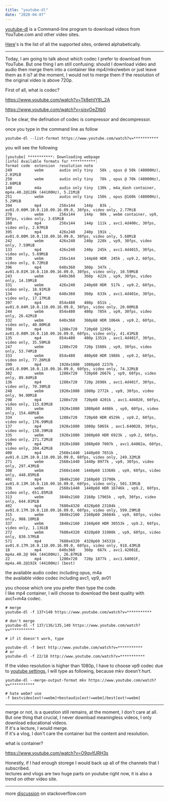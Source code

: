 ```yaml
---
title: "youtube-dl"
date: "2020-04-07"
---
```


[youtube-dl](https://github.com/ytdl-org/youtube-dl) is a Command-line program to download videos from YouTube.com and other video sites.

[Here](https://ytdl-org.github.io/youtube-dl/supportedsites.html)'s is the list of all the supported sites, ordered alphabetically.

* * *

Today, I am going to talk about which codec I prefer to download from YouTube. But one thing I am still confusing: should I download video and audio then merge them into a container like mp4/mkv/webm or just leave them as it is? at the moment, I would not to merge them if the resolution of the original video is above 720p.

First of all, what is codec?

https://www.youtube.com/watch?v=Tk8ehIY8\_2A

https://www.youtube.com/watch?v=sisvOeZItb0

To be clear, the defination of codec is compressor and decompressor.

once you type in the command line as follow

```
youtube-dl --list-format https://www.youtube.com/watch?v=***********
```

you will see the following

```
[youtube] ***********: Downloading webpage
[info] Available formats for ***********:
format code  extension  resolution note
249          webm       audio only tiny   58k , opus @ 50k (48000Hz), 2.01MiB
250          webm       audio only tiny   78k , opus @ 70k (48000Hz), 2.68MiB
140          m4a        audio only tiny  130k , m4a_dash container, mp4a.40.2@128k (44100Hz), 5.21MiB
251          webm       audio only tiny  150k , opus @160k (48000Hz), 5.29MiB
394          mp4        256x144    144p   83k , av01.0.00M.10.0.110.09.16.09.0, 30fps, video only, 2.77MiB
278          webm       256x144    144p   98k , webm container, vp9, 30fps, video only, 3.65MiB
160          mp4        256x144    144p  111k , avc1.4d400c, 30fps, video only, 2.67MiB
395          mp4        426x240    240p  191k , av01.0.00M.10.0.110.09.16.09.0, 30fps, video only, 5.68MiB
242          webm       426x240    240p  228k , vp9, 30fps, video only, 7.59MiB
133          mp4        426x240    240p  245k , avc1.4d4015, 30fps, video only, 5.69MiB
330          webm       256x144    144p60 HDR  245k , vp9.2, 60fps, video only, 8.72MiB
396          mp4        640x360    360p  347k , av01.0.01M.10.0.110.09.16.09.0, 30fps, video only, 10.59MiB
243          webm       640x360    360p  422k , vp9, 30fps, video only, 14.19MiB
331          webm       426x240    240p60 HDR  517k , vp9.2, 60fps, video only, 18.91MiB
134          mp4        640x360    360p  633k , avc1.4d401e, 30fps, video only, 17.17MiB
397          mp4        854x480    480p  651k , av01.0.04M.10.0.110.09.16.09.0, 30fps, video only, 20.00MiB
244          webm       854x480    480p  785k , vp9, 30fps, video only, 26.42MiB
332          webm       640x360    360p60 HDR 1064k , vp9.2, 60fps, video only, 40.80MiB
398          mp4        1280x720   720p60 1295k , av01.0.08M.10.0.110.09.16.09.0, 60fps, video only, 41.41MiB
135          mp4        854x480    480p 1351k , avc1.4d401f, 30fps, video only, 35.59MiB
247          webm       1280x720   720p 1588k , vp9, 30fps, video only, 53.74MiB
333          webm       854x480    480p60 HDR 1988k , vp9.2, 60fps, video only, 77.26MiB
399          mp4        1920x1080  1080p60 2237k , av01.0.09M.10.0.110.09.16.09.0, 60fps, video only, 74.32MiB
302          webm       1280x720   720p60 2667k , vp9, 60fps, video only, 89.04MiB
136          mp4        1280x720   720p 2698k , avc1.4d401f, 30fps, video only, 70.39MiB
248          webm       1920x1080  1080p 2772k , vp9, 30fps, video only, 94.90MiB
298          mp4        1280x720   720p60 4201k , avc1.4d4020, 60fps, video only, 115.83MiB
303          webm       1920x1080  1080p60 4486k , vp9, 60fps, video only, 154.48MiB
334          webm       1280x720   720p60 HDR 4529k , vp9.2, 60fps, video only, 176.99MiB
137          mp4        1920x1080  1080p 5065k , avc1.640028, 30fps, video only, 130.39MiB
335          webm       1920x1080  1080p60 HDR 6923k , vp9.2, 60fps, video only, 271.72MiB
299          mp4        1920x1080  1080p60 7007k , avc1.64002a, 60fps, video only, 204.42MiB
400          mp4        2560x1440  1440p60 7651k , av01.0.12M.10.0.110.09.16.09.0, 60fps, video only, 249.32MiB
271          webm       2560x1440  1440p 8977k , vp9, 30fps, video only, 297.43MiB
308          webm       2560x1440  1440p60 13368k , vp9, 60fps, video only, 448.85MiB
401          mp4        3840x2160  2160p60 15790k , av01.0.13M.10.0.110.09.16.09.0, 60fps, video only, 501.33MiB
336          webm       2560x1440  1440p60 HDR 16746k , vp9.2, 60fps, video only, 651.85MiB
313          webm       3840x2160  2160p 17965k , vp9, 30fps, video only, 644.01MiB
402          mp4        7680x4320  4320p60 23104k , av01.0.17M.10.0.110.09.16.09.0, 60fps, video only, 599.29MiB
315          webm       3840x2160  2160p60 26684k , vp9, 60fps, video only, 988.10MiB
337          webm       3840x2160  2160p60 HDR 30553k , vp9.2, 60fps, video only, 1.13GiB
272          webm       7680x4320  4320p60 31980k , vp9, 60fps, video only, 830.57MiB
571          mp4        7680x4320  4320p60 34531k , av01.0.17M.10.0.110.09.16.09.0, 60fps, video only, 918.43MiB
18           mp4        640x360    360p  667k , avc1.42001E, mp4a.40.2@ 96k (44100Hz), 26.87MiB
22           mp4        1280x720   720p 1877k , avc1.64001F, mp4a.40.2@192k (44100Hz) (best)
```

the available audio codec including opus, m4a  
the available video codec including avc1, vp9, av01

you choose which one you prefer then type the code.  
I like mp4 container, I will choose to download the best quality with avc1+m4a codec.

```
# merge
youtube-dl -f 137+140 https://www.youtube.com/watch?v=***********

# don't merge
youtube-dl -f 137/136/135,140 https://www.youtube.com/watch?v=***********

# if it doesn't work, type

youtube-dl -f best http://www.youtube.com/watch?v=***********
# or
youtube-dl -f 22/18 http://www.youtube.com/watch?v=***********
```

If the video resolution is higher than 1080p, I have to choose vp9 codec due to [youtube settings](https://motovlog.com/threads/making-1080p60-look-like-4k-by-getting-youtubes-bigger-bit-rate.17619/#post-153441), I will type as following, because mkv doesn't hurt.

```
youtube-dl --merge-output-format mkv https://www.youtube.com/watch?v=***********

# hate webm? use
-f bestvideo[ext!=webm]‌​+bestaudio[ext!=webm]‌​/best[ext!=webm]
```

* * *

merge or not, is a question still remains, at the moment, I don't care at all.  
But one thing that crucial, I never download meaningless videos, I only download educational videos.  
If it's a lecture, I would merge.  
If it's a vlog, I don't care the container but the content and resolution.

what is container?

https://www.youtube.com/watch?v=O9qvIfJRH3s

Honestly, if I had enough storege I would back up all of the channels that I subscribed.  
lectures and vlogs are two huge parts on youtube right now, it is also a trend on other video site.

* * *

more [discussion](https://stackoverflow.com/questions/31631535/youtube-dl-dash-video-and-audio-in-highest-quality-without-human-intervention) on stackoverflow.com
